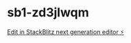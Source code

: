 # sb1-zd3jlwqm

[Edit in StackBlitz next generation editor ⚡️](https://stackblitz.com/~/github.com/Junlian/sb1-zd3jlwqm)